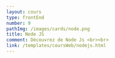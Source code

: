 ```yaml
---
layout: cours
type: frontEnd
number: 9
pathImg: /images/cards/node.png
title: Node JS
comment: Découvrez de Node Js <br><br>
link: /templates/coursWeb/nodejs.html
---
```

